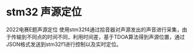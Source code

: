 # stm32 声源定位
2022电赛E题声源定位
使用stm32f4通过拾音器对声源发出的声音进行采集，由于传输到不同点的时间不同，利用时间差，基于TDOA算法得到声源位置，通过JSON格式发送到stm32f1进行控制以及实时定位。
